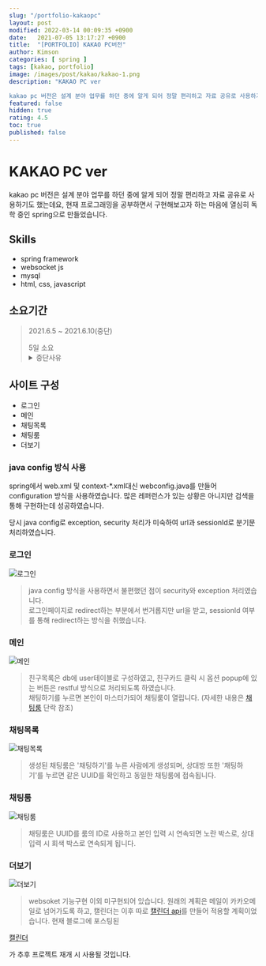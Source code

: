 ```yaml
---
slug: "/portfolio-kakaopc"
layout: post
modified: 2022-03-14 00:09:35 +0900
date:   2021-07-05 13:17:27 +0900
title:  "[PORTFOLIO] KAKAO PC버전"
author: Kimson
categories: [ spring ]
tags: [kakao, portfolio]
image: /images/post/kakao/kakao-1.png
description: "KAKAO PC ver

kakao pc 버전은 설계 분야 업무를 하던 중에 알게 되어 정말 편리하고 자료 공유로 사용하기도 했는데요, 현재 프로그래밍을 공부하면서 구현해보고자 하는 마음에 열심히 독학 중인 spring으로 만들었습니다."
featured: false
hidden: true
rating: 4.5
toc: true
published: false
---
```


# KAKAO PC ver

kakao pc 버전은 설계 분야 업무를 하던 중에 알게 되어 정말 편리하고 자료 공유로 사용하기도 했는데요, 현재 프로그래밍을 공부하면서 구현해보고자 하는 마음에 열심히 독학 중인 spring으로 만들었습니다.

## Skills
- spring framework
- websocket js
- mysql
- html, css, javascript

## 소요기간
>2021.6.5 ~ 2021.6.10(중단)
><footer class="blockquote-footer">5일 소요</footer>
><details><summary>중단사유</summary><p>websoket 지식이 많이 부족하여 현재 준비중인 구직에 지장을 주어 임시 중단</p></details>

## 사이트 구성

- 로그인
- 메인
- 채팅목록
- 채팅룸
- 더보기

### java config 방식 사용

spring에서 web.xml 및 context-*.xml대신 webconfig.java를 만들어 configuration 방식을 사용하였습니다.
많은 레퍼런스가 있는 상황은 아니지만 검색을 통해 구현하는데 성공하였습니다.

당시 java config로 exception, security 처리가 미숙하여 url과 sessionId로 분기문처리하였습니다.

### 로그인

![로그인](/images/post/kakao/kakao-6.png '로그인')

>java config 방식을 사용하면서 불편했던 점이 security와 exception 처리였습니다.  
로그인페이지로 redirect하는 부분에서 번거롭지만 url을 받고, sessionId 여부를 통해 redirect하는 방식을 취했습니다.

### 메인

![메인](/images/post/kakao/kakao-5.png '메인 친구목록')

>친구목록은 db에 user테이블로 구성하였고, 친구카드 클릭 시 옵션 popup에 있는 버튼은 restful 방식으로 처리되도록 하였습니다.  
채팅하기를 누르면 본인이 마스터가되어 채팅룸이 열립니다. (자세한 내용은 [채팅룸][chat] 단락 참조)

[chat]:#채팅룸

### 채팅목록

![채팅목록](/images/post/kakao/kakao-2.png '채팅 목록')

>생성된 채팅룸은 '채팅하기'를 누른 사람에게 생성되며, 상대방 또한 '채팅하기'를 누르면 같은 UUID를 확인하고 동일한 채팅룸에 접속됩니다.  

### 채팅룸

![채팅룸](/images/post/kakao/kakao-3.png '채팅룸')

>채팅룸은 UUID를 룸의 ID로 사용하고 본인 입력 시 연속되면 노란 박스로, 상대 입력 시 회색 박스로 연속되게 됩니다.

### 더보기

![더보기](/images/post/kakao/kakao-1.png '더보기')

>websoket 기능구현 이외 미구현되어 있습니다. 원래의 계획은 메일이 카카오메일로 넘어가도록 하고, 캘린더는 이후 따로 [캘린더 api][kal]를 만들어 적용할 계획이었습니다. 현재 블로그에 포스팅된

[캘린더][kal]

가 추후 프로젝트 재개 시 사용될 것입니다.

[kal]:/javascript-calendar02/ '캘린더'